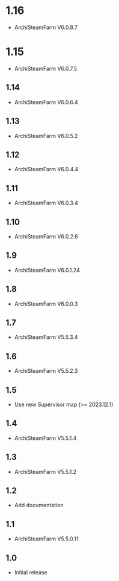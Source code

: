 # 1.16
- ArchiSteamFarm V6.0.8.7
# 1.15
- ArchiSteamFarm V6.0.7.5
## 1.14
- ArchiSteamFarm V6.0.6.4
## 1.13
- ArchiSteamFarm V6.0.5.2
## 1.12
- ArchiSteamFarm V6.0.4.4
## 1.11
- ArchiSteamFarm V6.0.3.4
## 1.10
- ArchiSteamFarm V6.0.2.6
## 1.9
- ArchiSteamFarm V6.0.1.24
## 1.8
- ArchiSteamFarm V6.0.0.3
## 1.7
- ArchiSteamFarm V5.5.3.4
## 1.6
- ArchiSteamFarm V5.5.2.3
## 1.5
- Use new Supervisor map (>= 2023.12.1)
## 1.4
- ArchiSteamFarm V5.5.1.4
## 1.3
- ArchiSteamFarm V5.5.1.2 
## 1.2
- Add documentation
## 1.1
- ArchiSteamFarm V5.5.0.11
## 1.0
- Initial release
